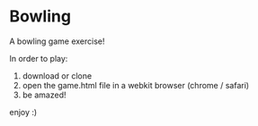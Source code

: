 # Bowling
A bowling game exercise!

In order to play:
1. download or clone
2. open the game.html file in a webkit browser (chrome / safari)
3. be amazed!

enjoy :)

